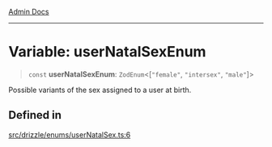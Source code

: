 [Admin Docs](/)

***

# Variable: userNatalSexEnum

> `const` **userNatalSexEnum**: `ZodEnum`\<[`"female"`, `"intersex"`, `"male"`]\>

Possible variants of the sex assigned to a user at birth.

## Defined in

[src/drizzle/enums/userNatalSex.ts:6](https://github.com/NishantSinghhhhh/talawa-api/blob/05ae6a4794762096d917a90a3af0db22b7c47392/src/drizzle/enums/userNatalSex.ts#L6)
